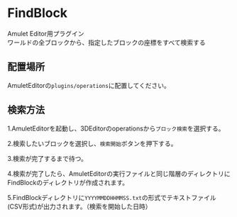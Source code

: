 # FindBlock
Amulet Editor用プラグイン  
ワールドの全ブロックから、指定したブロックの座標をすべて検索する

## 配置場所
AmuletEditorの`plugins/operations`に配置してください。

## 検索方法
1.AmuletEditorを起動し、3DEditorのoperationsから`ブロック検索`を選択する。

2.検索したいブロックを選択し、`検索開始`ボタンを押下する。

3.検索が完了するまで待つ。

4.検索が完了したら、AmuletEditorの実行ファイルと同じ階層のディレクトリにFindBlockのディレクトリが作成されます。

5.FindBlockディレクトリに`YYYYMMDDHHMMSS.txt`の形式でテキストファイル(CSV形式)が出力されます。（検索を開始した日時）
